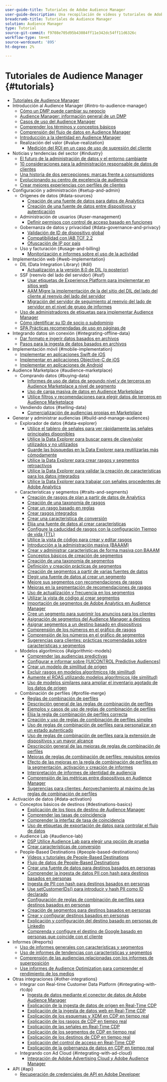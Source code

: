 ```yaml
---
user-guide-title: Tutoriales de Adobe Audience Manager
user-guide-description: Una recopilación de vídeos y tutoriales de Adobe Analytics.
breadcrumb-title: Tutoriales de Audience Manager
solution: Audience Manager
type: Tutorial
source-git-commit: f9708e705d95b43084ff11e342dc54ff11d6326c
workflow-type: tm+mt
source-wordcount: '895'
ht-degree: 2%

---
```



# Tutoriales de Audience Manager {#tutorials}

+ [Tutoriales de Audience Manager](overview.md)
+ Introducción al Audience Manager {#intro-to-audience-manager}
   + [Cómo un DMP puede cambiar su negocio](intro-to-audience-manager/how-a-dmp-can-change-your-business.md)
   + [Audience Manager: información general de un DMP](intro-to-audience-manager/audience-manager-overview-of-a-dmp.md)
   + [Casos de uso del Audience Manager](intro-to-audience-manager/audience-manager-use-cases.md)
   + [Comprender los términos y conceptos básicos](intro-to-audience-manager/understanding-basic-terms-and-concepts-in-audience-manager.md)
   + [Comprensión del flujo de datos en Audience Manager](intro-to-audience-manager/understanding-the-data-flow-in-audience-manager.md)
   + [Introducción a la identidad en Audience Manager](intro-to-audience-manager/introduction-to-identity-in-audience-manager.md)
   + Realización del valor {#value-realization}
      + [Medición del ROI en un caso de uso de supresión del cliente](intro-to-audience-manager/value-realization/measuring-roi-in-a-customer-suppression-use-case.md)
+ Noticias y tendencias del sector {#industry}
   + [El futuro de la administración de datos y el entorno cambiante](https://experienceleague.adobe.com/docs/platform-learn/tutorials/industry/the-future-of-data-management-and-the-changing-environment.html?lang=es)
   + [10 consideraciones para la administración responsable de datos de clientes](https://experienceleague.adobe.com/docs/platform-learn/tutorials/privacy/ten-considerations-for-responsible-customer-data-management.html?lang=es)
   + [Una historia de dos percepciones: marcas frente a consumidores](https://experienceleague.adobe.com/docs/platform-learn/tutorials/industry/brands-vs-consumers.html?lang=es)
   + [Evolucionando su centro de excelencia de audiencia](https://experienceleague.adobe.com/docs/platform-learn/tutorials/industry/evolving-your-audience-center-of-excellence.html?lang=es)
   + [Crear mejores experiencias con perfiles de clientes](https://experienceleague.adobe.com/docs/platform-learn/tutorials/industry/building-better-experiences-with-customer-profiles.html?lang=es)
+ Configuración y administración {#setup-and-admin}
   + Orígenes de datos {#data-sources}
      + [Creación de una fuente de datos para datos de Analytics](setup-and-admin/data-sources/create-a-data-source-for-analytics-data.md)
      + [Creación de una fuente de datos entre dispositivos y autenticación](setup-and-admin/data-sources/creating-a-cross-device-data-source-and-authenticating.md)
   + Administración de usuarios {#user-management}
      + [Definir permisos con control de acceso basado en funciones](setup-and-admin/user-management/setting-permissions-with-role-based-access-control.md)
   + Gobernanza de datos y privacidad {#data-governance-and-privacy}
      + [Validación de ID de dispositivo global](setup-and-admin/data-governance-and-privacy/global-device-id-validation.md)
      + [Compatibilidad con IAB TCF 2.2](setup-and-admin/data-governance-and-privacy/iab-tcf-support.md)
      + [Ofuscación de IP por país](setup-and-admin/data-governance-and-privacy/ip-obfuscation-by-country.md)
   + Uso y facturación {#usage-and-billing}
      + [Monitorización e informes sobre el uso de la actividad](setup-and-admin/usage-and-billing/monitoring-and-reporting-on-activity-usage.md)
+ Implementación web {#web-implementation}
   + DIL (Data Integration Library) {#dil}
      + [Actualización a la versión 8.0 de DIL (o posterior)](web-implementation/dil/updating-to-dil-version-8-0-or-greater.md)
   + SSF (reenvío del lado del servidor) {#ssf}
      + [Usar etiquetas de Experience Platform para implementar en sitios web](https://experienceleague.adobe.com/docs/launch-learn/implementing-in-websites-with-launch/index.html?lang=es)
      + [AAM Migre la implementación de la del sitio del DIL del lado del cliente al reenvío del lado del servidor](web-implementation/ssf/migrating-your-site-implementation-from-client-side-dil-to-server-side-forwarding.md)
      + [Migración del servidor de seguimiento al reenvío del lado de servidor en el nivel de grupo de informes](web-implementation/ssf/migrating-from-tracking-server-to-report-suite-level-server-side-forwarding.md)
   + [Uso de administradores de etiquetas para implementar Audience Manager](web-implementation/using-tag-managers-to-implement-audience-manager.md)
   + [Cómo identificar su ID de socio o subdominio](web-implementation/how-to-identify-your-partner-id-or-subdomain.md)
   + [SPA Prácticas recomendadas de uso en páginas de](web-implementation/using-best-practices-on-spa-pages-when-sending-data-to-aam.md)
+ Integrando datos sin conexión {#integrating-offline-data}
   + [Dar formato e ingerir datos basados en archivos](integrating-offline-data/formatting-and-ingesting-file-based-data.md)
   + [Pasos para la ingesta de datos basados en archivos](integrating-offline-data/steps-for-ingesting-file-based-data.md)
+ Implementación móvil {#mobile-implementation}
   + [Implementar en aplicaciones Swift de iOS](https://experienceleague.adobe.com/docs/launch-learn/implementing-in-mobile-ios-swift-apps-with-launch/index.html?lang=es)
   + [Implementar en aplicaciones Objective-C de iOS](https://experienceleague.adobe.com/docs/launch-learn/implementing-in-mobile-ios-objective-c-apps-with-launch/index.html?lang=es)
   + [Implementar en aplicaciones de Android](https://experienceleague.adobe.com/docs/launch-learn/implementing-in-mobile-android-apps-with-launch/index.html?lang=es)
+ Audience Marketplace {#audience-marketplace}
   + Comprando datos {#buying-data}
      + [Informes de uso de datos de segundo nivel y de terceros en Audience Marketplace a nivel de segmento](audience-marketplace/buying-data/reporting-2nd-and-3rd-party-data-usage-in-the-audience-marketplace-at-the-segment-level.md)
      + [Uso de carga masiva de datos en Audience Marketplace](audience-marketplace/buying-data/bulk-uploading-data-usage-into-the-audience-marketplace.md)
      + [Utilice filtros y recomendaciones para elegir datos de terceros en Audience Marketplace](audience-marketplace/buying-data/using-filters-and-recommendations-to-choose-3rd-party-data-in-audience-marketplace.md)
   + Vendiendo datos {#selling-data}
      + [Comercialización de audiencias propias en Marketplace](audience-marketplace/selling-data/commercialize-owned-audiences-on-marketplace.md)
+ Generar y administrar audiencias {#build-and-manage-audiences}
   + Explorador de datos {#data-explorer}
      + [Utilice el tablero de señales para ver rápidamente las señales principales disponibles](build-and-manage-audiences/data-explorer/using-the-signals-dashboard-to-quickly-view-top-available-signals.md)
      + [Utilice la Data Explorer para buscar pares de clave/valor utilizados y no utilizados](build-and-manage-audiences/data-explorer/using-data-explorer-to-search-for-used-and-unused-key-value-pairs.md)
      + [Guarde las búsquedas en la Data Explorer para reutilizarlas más cómodamente](build-and-manage-audiences/data-explorer/saving-searches-in-data-explorer-for-convenience-in-re-use.md)
      + [Utilice la Data Explorer para crear rasgos y segmentos retroactivos](build-and-manage-audiences/data-explorer/using-data-explorer-to-create-retroactive-traits-and-segments.md)
      + [Utilice la Data Explorer para validar la creación de características para los datos integrados](build-and-manage-audiences/data-explorer/using-data-explorer-to-validate-trait-creation-for-your-onboarded-data.md)
      + [Utilice la Data Explorer para trabajar con señales procedentes de Adobe Analytics](build-and-manage-audiences/data-explorer/using-data-explorer-to-work-with-signals-coming-from-adobe-analytics.md)
   + Características y segmentos {#traits-and-segments}
      + [Creación de rasgos de plan a partir de datos de Analytics](build-and-manage-audiences/traits-and-segments/planning-trait-creation-from-analytics-data.md)
      + [Creación de una taxonomía de rasgos](build-and-manage-audiences/traits-and-segments/creating-a-trait-taxonomy.md)
      + [Crear un rasgo basado en reglas](build-and-manage-audiences/traits-and-segments/creating-rule-based-traits.md)
      + [Crear rasgos integrados](build-and-manage-audiences/traits-and-segments/creating-onboarded-traits.md)
      + [Crear una característica de conversión](build-and-manage-audiences/traits-and-segments/creating-conversion-traits.md)
      + [Elija una fuente de datos al crear características](build-and-manage-audiences/traits-and-segments/choosing-a-data-source-when-creating-traits.md)
      + [Configure la caducidad de rasgos con la configuración Tiempo de vida (TTL)](build-and-manage-audiences/traits-and-segments/configuring-trait-expiration-with-the-time-to-live-ttl-setting.md)
      + [Utilice la vista de código para crear y editar rasgos](build-and-manage-audiences/traits-and-segments/using-code-view-to-create-and-edit-traits.md)
      + [Introducción a la administración masiva (BAAAM)](build-and-manage-audiences/traits-and-segments/introduction-to-bulk-management-baaam.md)
      + [Crear y administrar características de forma masiva con BAAAM](build-and-manage-audiences/traits-and-segments/creating-and-managing-traits-in-bulk-with-baaam.md)
      + [Conceptos básicos de creación de segmentos](build-and-manage-audiences/traits-and-segments/the-basics-of-creating-segments.md)
      + [Creación de una taxonomía de segmentos](build-and-manage-audiences/traits-and-segments/creating-a-segment-taxonomy.md)
      + [Definición y creación prácticas de segmentos](build-and-manage-audiences/traits-and-segments/practical-segment-definition-and-creation.md)
      + [Creación de segmentos a partir de varias fuentes de datos](build-and-manage-audiences/traits-and-segments/creating-segments-from-multiple-data-sources.md)
      + [Elegir una fuente de datos al crear un segmento](build-and-manage-audiences/traits-and-segments/choosing-a-data-source-when-creating-a-segment.md)
      + [Mejore sus segmentos con recomendaciones de rasgos](build-and-manage-audiences/traits-and-segments/enhancing-your-segments-with-trait-recommendations.md)
      + [Mejoras en la segmentación de recomendaciones de rasgos](build-and-manage-audiences/traits-and-segments/trait-recommendation-enhancements-in-the-segment-builder.md)
      + [Uso de actualización y frecuencia en los segmentos](build-and-manage-audiences/traits-and-segments/using-recency-and-frequency-in-segments.md)
      + [Utilizar la vista de código al crear segmentos](build-and-manage-audiences/traits-and-segments/using-code-view-when-building-segments.md)
      + [Importación de segmentos de Adobe Analytics en Audience Manager](build-and-manage-audiences/traits-and-segments/import-aa-segments-into-aam.md)
      + [Cree un segmento para suprimir los anuncios para los clientes](build-and-manage-audiences/traits-and-segments/building-a-segment-to-suppress-ads-to-customers.md)
      + [Asignación de segmentos del Audience Manager a destinos](build-and-manage-audiences/traits-and-segments/mapping-audience-manager-segments-to-destinations.md)
      + [Asignar segmentos a un destino basado en dispositivos](build-and-manage-audiences/traits-and-segments/mapping-segments-to-a-device-based-destination.md)
      + [Comprensión de los números en el gráfico de rasgos](build-and-manage-audiences/traits-and-segments/understanding-numbers-in-the-trait-graph.md)
      + [Comprensión de los números en el gráfico de segmentos](build-and-manage-audiences/traits-and-segments/understanding-numbers-in-the-segment-graph.md)
      + [Sugerencias para clientes: prácticas recomendadas sobre características y segmentos](build-and-manage-audiences/traits-and-segments/customer-tips-traits-and-segments-best-practices.md)
   + Modelos algorítmicos {#algorithmic-models}
      + [Comprender las audiencias predictivas](build-and-manage-audiences/algorithmic-models/understanding-predictive-audiences.md)
      + [Configurar e informar sobre [!UICONTROL Predictive Audiences]](build-and-manage-audiences/algorithmic-models/configure-and-report-on-predictive-audiences.md)
      + [Crear un modelo de similitud de origen](build-and-manage-audiences/algorithmic-models/creating-a-first-party-look-alike-model.md)
      + [Excluir rasgos en modelos algorítmicos (de similitud)](build-and-manage-audiences/algorithmic-models/excluding-traits-in-algorithmic-look-alike-models.md)
      + [Aumente el ROAS utilizando modelos algorítmicos (de similitud)](build-and-manage-audiences/algorithmic-models/increase-roas-by-using-algorithmic-look-alike-models.md)
      + [Uso de modelos similares para ampliar el inventario agotado de los datos de origen](build-and-manage-audiences/algorithmic-models/using-look-alike-models-to-extend-sold-out-inventory-from-your-1st-party-data.md)
   + Combinación de perfiles {#profile-merge}
      + [Reglas de combinación de perfiles](build-and-manage-audiences/profile-merge/profile-merge.md)
      + [Descripción general de las reglas de combinación de perfiles](build-and-manage-audiences/profile-merge/overview-of-profile-merge-rules.md)
      + [Ejemplos y casos de uso de reglas de combinación de perfiles](build-and-manage-audiences/profile-merge/profile-merge-rule-examples-and-use-cases.md)
      + [Elija la regla de combinación de perfiles correcta](build-and-manage-audiences/profile-merge/choosing-the-right-profile-merge-rule.md)
      + [Creación y uso de reglas de combinación de perfiles simples](build-and-manage-audiences/profile-merge/creating-and-using-simple-profile-merge-rules.md)
      + [Uso de reglas de combinación de perfiles para personalizar en un estado autenticado](build-and-manage-audiences/profile-merge/using-profile-merge-rules-to-personalize-in-an-authenticated-state.md)
      + [Uso de reglas de combinación de perfiles para la extensión de dispositivos y un mayor alcance](build-and-manage-audiences/profile-merge/using-profile-merge-rules-for-device-extension-and-increased-reach.md)
      + [Descripción general de las mejoras de reglas de combinación de perfiles](build-and-manage-audiences/profile-merge/overview-of-profile-merge-rule-enhancements.md)
      + [Mejoras de reglas de combinación de perfiles: requisitos previos](build-and-manage-audiences/profile-merge/profile-merge-rule-enhancements-pre-requisites.md)
      + [Efecto de las mejoras en la regla de combinación de perfiles en la segmentación, activación y creación de informes](build-and-manage-audiences/profile-merge/how-profile-merge-rule-enhancements-impact-segmentation-activation-and-reporting.md)
      + [Interpretación de informes de identidad de audiencia](build-and-manage-audiences/profile-merge/interpret-audience-identity-reporting.md)
      + [Comprensión de las métricas entre dispositivos en Audience Manager](build-and-manage-audiences/profile-merge/understanding-cross-device-metrics-in-audience-manager.md)
      + [Sugerencias para clientes: Aprovechamiento al máximo de las reglas de combinación de perfiles](build-and-manage-audiences/profile-merge/customer-tips-getting-the-most-out-of-profile-merge-rules.md)
+ Activación de datos {#data-activation}
   + Conceptos básicos de destinos {#destinations-basics}
      + [Explicación de los tipos de destino de Audience Manager](data-activation/destinations-basics/understanding-audience-manager-destination-types.md)
      + [Comprender las tasas de coincidencia](data-activation/destinations-basics/understanding-match-rates.md)
      + [Comprender la interfaz de tasa de coincidencia](data-activation/destinations-basics/understanding-the-match-rate-interface-in-audience-manager.md)
      + [Uso de etiquetas de exportación de datos para controlar el flujo de datos](data-activation/destinations-basics/using-data-export-labels-to-control-data-flow.md)
   + Audience Lab {#audience-lab}
      + [DSP Utilice Audience Lab para elegir una opción de prueba](data-activation/audience-lab/using-audience-lab-to-choose-a-dsp.md)
      + [Crear características de conversión](https://experienceleague.adobe.com/docs/audience-manager-learn/tutorials/build-and-manage-audiences/traits-and-segments/creating-conversion-traits.html?lang=es)
   + People-Based Destinations {#people-based-destinations}
      + [Vídeos y tutoriales de People-Based Destinations](data-activation/people-based-destinations/pbd.md)
      + [Flujo de datos de People-Based Destinations](data-activation/people-based-destinations/people-based-destinations-data-flow.md)
      + [Crear una fuente de datos para destinos basados en personas](data-activation/people-based-destinations/creating-a-data-source-for-people-based-destinations.md)
      + [Comprender la ingesta de datos PII con hash para destinos basados en personas](data-activation/people-based-destinations/understanding-hashed-pii-data-ingestion-for-people-based-destinations.md)
      + [Ingesta de PII con hash para destinos basados en personas](data-activation/people-based-destinations/ingesting-hashed-pii-for-people-based-destinations.md)
      + [Use setCustomerIDs() para introducir y hash PII como ID declarado](data-activation/people-based-destinations/using-setcustomerids-to-ingest-and-hash-pii-as-a-declared-id.md)
      + [Configuración de reglas de combinación de perfiles para destinos basados en personas](data-activation/people-based-destinations/configuring-profile-merge-rules-for-people-based-destinations.md)
      + [Creación de segmentos para destinos basados en personas](data-activation/people-based-destinations/creating-segments-for-people-based-destinations.md)
      + [Crear y configurar destinos basados en personas](data-activation/people-based-destinations/create-and-configure-people-based-destinations.md)
      + [Explicación y configuración del destino basado en personas de LinkedIn](data-activation/people-based-destinations/understanding-and-configuring-the-linkedin-pbd.md)
      + [Comprenda y configure el destino de Google basado en personas que coincide con el cliente](data-activation/people-based-destinations/understanding-and-configuring-the-google-customer-match-pbd.md)
+ Informes {#reports}
   + [Uso de informes generales con características y segmentos](reports/using-general-reports-with-traits-and-segments.md)
   + [Uso de informes de tendencias con características y segmentos](reports/using-trended-reports-with-traits-and-segments.md)
   + [Comprensión de las audiencias relacionadas con los informes de superposición](reports/understand-related-audiences-with-overlap-reports.md)
   + [Use informes de Audience Optimization para comprender el rendimiento de los medios](reports/using-audience-optimization-reports-to-understand-media-performance.md)
+ Otras integraciones {#other-integrations}
   + Integrar con Real-time Customer Data Platform {#integrating-with-rtcdp}
      + [Ingesta de datos mediante el conector de datos de Adobe Audience Manager](https://experienceleague.adobe.com/docs/platform-learn/tutorials/sources/ingest-data-from-aam.html?lang=es#sources)
      + [Explicación de la ingesta de datos de origen en Real-Time CDP](other-integrations/integrating-with-rtcdp/rtcdp-1pd-ingestion-for-aam-users.md)
      + [Explicación de la ingesta de datos web en Real-Time CDP](other-integrations/integrating-with-rtcdp/rtcdp-web-ingestion-for-aam-users.md)
      + [Explicación de los esquemas y XDM en CDP en tiempo real](other-integrations/integrating-with-rtcdp/rtcdp-schemas-xdm-for-aam-users.md)
      + [Explicación de los rasgos de CDP en tiempo real](other-integrations/integrating-with-rtcdp/rtcdp-traits-for-aam-users.md)
      + [Explicación de las señales en Real-Time CDP](other-integrations/integrating-with-rtcdp/rtcdp-signals-for-aam-users.md)
      + [Explicación de los segmentos de CDP en tiempo real](other-integrations/integrating-with-rtcdp/rtcdp-segments-for-aam-users.md)
      + [Explicación de los destinos de CDP en tiempo real](other-integrations/integrating-with-rtcdp/rtcdp-destinations-for-aam-users.md)
      + [Explicación del control de acceso en Real-Time CDP](other-integrations/integrating-with-rtcdp/rtcdp-access-control-for-aam-users.md)
      + [Explicación de la gobernanza de datos en CDP en tiempo real](other-integrations/integrating-with-rtcdp/rtcdp-data-gov-for-aam-users.md)
   + Integrando con Ad Cloud {#integrating-with-ad-cloud}
      + [Integración de Adobe Advertising Cloud y Adobe Audience Manager](other-integrations/integrating-with-ad-cloud/advertising-cloud-and-audience-manager-integration.md)
+ API {#api}
   + [Recuperación de credenciales de API en Adobe Developer](api/retrieve-api-credentials-in-adobe-io.md)
